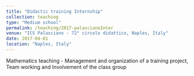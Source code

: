 ```yaml
---
title: "Didactic training Internship"
collection: teaching
type: "Medium school"
permalink: /teaching/2017-palascianoInter
venue: "ICS Palasciano - 72° circolo didattico, Naples, Italy"
date: 2017-04-01
location: "Naples, Italy"
---
```


Mathematics teaching - Management and organization of a training project, Team working and Involvement of the class group

